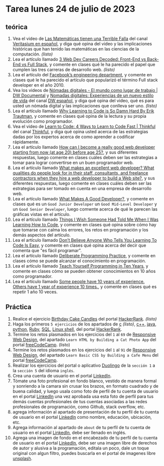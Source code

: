 # Tarea lunes 24 de julio de 2023

## teórica

1. Vea el video de [Las Matemáticas tienen una Terrible Falla](https://youtu.be/RRg38oNQ9vk) del canal [Veritasium en español](https://www.youtube.com/@VeritasiumES), y diga qué opina del video y las implicaciones históricas que han tenido las matemáticas en las ciencias de la computación. *(listo)*
2. Lea el artículo llamado [3 Web Dev Careers Decoded: Front-End vs Back-End vs Full Stack](https://www.udacity.com/blog/2020/12/front-end-vs-back-end-vs-full-stack-web-developers.html), y comente en clases qué le ha parecido el papel que cumplen las tres carreras de desarrollo web. *(listo)*
3. Lea el artículo del [Facebook’s engineering department](https://www.facebook.com/notes/10158791462547200/), y comente en clases qué le ha parecido el artículo que popularizó el término Full stack developer en el año 2010.
4. Vea los videos de [Nómadas digitales - El mundo como lugar de trabajo | DW Documental](https://youtu.be/2ejy-1bD2_4) y [Nomadas digitales: Experiencias de un nuevo estilo de vida](https://youtu.be/7RlmKyXvms8) del canal [DW español](https://m.youtube.com/@dwespanol), y diga qué opina del video, qué es para usted un nómada digital y las implicaciones que conlleva ser uno. *(listo)*
5. Lea el artículo llamado [Why Learning to Code is So Damn Hard By Erik Trautman](https://www.thinkful.com/blog/why-learning-to-code-is-so-damn-hard/), y comente en clases qué opina de la lectura y su propia evolución como programador.
6. Vea el video de [Learn to Code: 4 Ways to Learn to Code Fast | Thinkful](https://youtu.be/xv_viTuyrHw) del canal [Thinkful](https://m.youtube.com/@Thinkful), y diga qué opina usted acerca de las estrategias dadas por los expertos acerca de como aprender a codificar rápidamente.
7. Lea el artículo llamado [How can I become a really good web developer starting from now (at age 20) before age 25?](https://www.quora.com/Computer-Programming/How-can-I-become-a-really-good-web-developer-starting-from-now-at-age-20-before-age-25), y sus diferentes respuestas, luego comente en clases cuáles deben ser las estrategias a tomar para lograr convertirse en un buen programador web.
8. Lea el artículo llamado [What makes an excellent web developer? What qualities do people look for in their staff, consultants, and freelance contractors when they hire a web developer to build a Web site?](https://www.quora.com/What-makes-an-excellent-web-developer-What-qualities-do-people-look-for-in-their-staff-consultants-and-freelance-contractors-when-they-hire-a-web-developer-to-build-a-Web-site), y sus diferentes respuestas, luego comente en clases cuáles deben ser las estrategias para ser tomado en cuenta en una empresa de desarrollo web.
9. Lea el artículo llamado [What Makes A Good Developer?](http://jaredthenerd.com/2013/05/What-Makes-A-Good-Developer/), y comente en clases qué es un `Good Junior Developer` un `Good Mid-Level Developer` y un `Good Senior Developer`, luego comwnte acerca de qué le parecen las gráficas vistas en el artículo.
10. Lea el artículo llamado [Things I Wish Someone Had Told Me When I Was Learning How to Code](https://www.freecodecamp.org/news/things-i-wish-someone-had-told-me-when-i-was-learning-how-to-code-565fc9dcb329/), y comente en clases qué opina sobre cómo hay que tomarse con calma los errores, los retos en programación y los demás aspectos del artículo.
11. Lea el artículo llamado [Don’t Believe Anyone Who Tells You Learning To Code Is Easy](https://techcrunch.com/2014/05/24/dont-believe-anyone-who-tells-you-learning-to-code-is-easy/), y comente en clases qué opina acerca del decir que comenta que "es fácil programar".
12. Lea el artículo llamado [Deliberate Programming Practice](https://codequizzes.wordpress.com/2013/04/28/deliberate-programming-practice/), y comente en clases cómo se puede alcanzar el conocimiento en programación.
13. Lea el artículo llamado [Teach Yourself Programming in Ten Years](http://norvig.com/21-days.html), y comente en clases cómo se pueden obtener conocimientos en 10 años como programador.
14. Lea el artículo llamado [Some people have 10 years of experience. Others have 1 year of experience 10 times.](https://news.ycombinator.com/item?id=4627373), y comente en clases qué es repetir 1 año 10 veces.

## Práctica

1. Realice el ejercicio [Birthday Cake Candles](https://www.hackerrank.com/challenges/birthday-cake-candles/problem?isFullScreen=false) del portal [HackerRank](https://www.hackerrank.com/dashboard). *(listo)*
2. Haga los primeros `5 ejercicios` de los apartados de [c](https://www.hackerrank.com/domains/c) *(listo)*, [c++](https://www.hackerrank.com/domains/cpp), [java](https://www.hackerrank.com/domains/java), [python](https://www.hackerrank.com/domains/python), [Ruby](https://www.hackerrank.com/domains/ruby), [SQL](https://www.hackerrank.com/domains/sql), [Linux shell](https://www.hackerrank.com/domains/shell), del portal [HackerRank](https://www.hackerrank.com/dashboard).
3. Termine los retos plasmados en  los ejercicios del `1` al `69` de [Responsive Web Design](https://www.freecodecamp.org/learn/2022/responsive-web-design/), del apartado `Learn HTML by Building a Cat Photo App` del portal [freeCodeCamp](https://www.freecodecamp.org/learn/). (listo)
4. Termine los retos plasmados en  los ejercicios del `1` al `91` de [Responsive Web Design](https://www.freecodecamp.org/learn/2022/responsive-web-design/), del apartado `Learn Basic CSS by Building a Cafe Menu` del portal [freeCodeCamp](https://www.freecodecamp.org/learn/).
5. Realizar los ejercicios del portal o aplicativo [Duolingo](https://www.duolingo.com/learn) de la `sección 1` a la `sección 5` del idioma `inglés`.
6. Crea una cuenta de usuario en el portal [LinkedIn](https://www.linkedin.com/).
7. Tómate una foto profesional en fondo blanco, vestido de manera formal y sonriendo a la camara sin crusar los brazos, en formato cuadrado y de buena calidad, y luego usala como foto de perfil de tu cuenta de usuario en el portal [LinkedIn](https://www.linkedin.com/) una vez aprobada usa esta foto de perfil para tus demás cuentas profesionales de tus cuentas asociadas a las redes profesionales de programación, como Github, stack overflow, etc.
8. agrega información al apartado de presentación de tu perfil de tu cuenta de usuario en el portal [LinkedIn](https://www.linkedin.com/) como nombre, educación, ubicación, etc.
9. Agrega información al apartado de `about` de tu perfil de tu cuenta de usuario en el portal [LinkedIn](https://www.linkedin.com/), debe ser llenado en inglés.
10. Agrega una imagen de fondo en el encabezado de tu perfil de tu cuenta de usuario en el portal [LinkedIn](https://www.linkedin.com/), debe ser una imagen libre de derechos de autor y alusiva a la programación, editala un poco, dale un toque original con algun filtro, puedes buscarla en el portal de imagenes libre [unsplash](https://unsplash.com).

